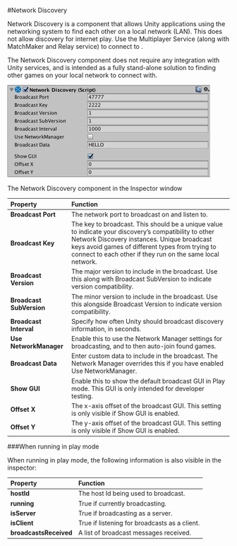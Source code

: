 #Network Discovery

Network Discovery is a component that allows Unity applications using the networking system to find each other on a local network (LAN). This does not allow discovery for internet play. Use the Multiplayer Service (along with MatchMaker and Relay service) to connect to . 

The Network Discovery component does not require any integration with Unity services, and is intended as a fully stand-alone solution to finding other games on your local network to connect with.

![image alt text](../uploads/Main/NetworkDiscoveryComponent.png)

The Network Discovery component in the Inspector window

|**Property**|**Function**|
|:---|:---|
|__Broadcast Port__|The network port to broadcast on and listen to.|
|__Broadcast Key__|The key to broadcast. This should be a unique value to indicate your discovery’s compatibility to other Network Discovery instances. Unique broadcast keys avoid games of different types from trying to connect to each other if they run on the same local network.|
|__Broadcast Version__|The major version to include in the broadcast. Use this along with Broadcast SubVersion to indicate version compatibility.|
|__Broadcast SubVersion__|The minor version to include in the broadcast. Use this alongside Broadcast Version to indicate version compatibility.|
|__Broadcast Interval__|Specify how often Unity should broadcast discovery information, in seconds.|
|__Use NetworkManager__|Enable this to use the Network Manager settings for broadcasting, and to then auto-join found games.|
|__Broadcast Data__|Enter custom data to include in the broadcast. The Network Manager overrides this if you have enabled Use NetworkManager.|
|__Show GUI__|Enable this to show the default broadcast GUI in Play mode. This GUI is only intended for developer testing.|
|__Offset X__|The x-axis offset of the broadcast GUI. This setting is only visible if Show GUI is enabled.|
|__Offset Y__|The y-axis offset of the broadcast GUI. This setting is only visible if Show GUI is enabled.|

###When running in play mode

When running in play mode, the following information is also visible in the inspector:

|**Property** |**Function** |
|:---|:---|
|__hostId__ |The host Id being used to broadcast. |
|__running__ |True if currently broadcasting. |
|__isServer__ |True if broadcasting as a server. |
|__isClient__ |True if listening for broadcasts as a client. |
|__broadcastsReceived__ |A list of broadcast messages received. |